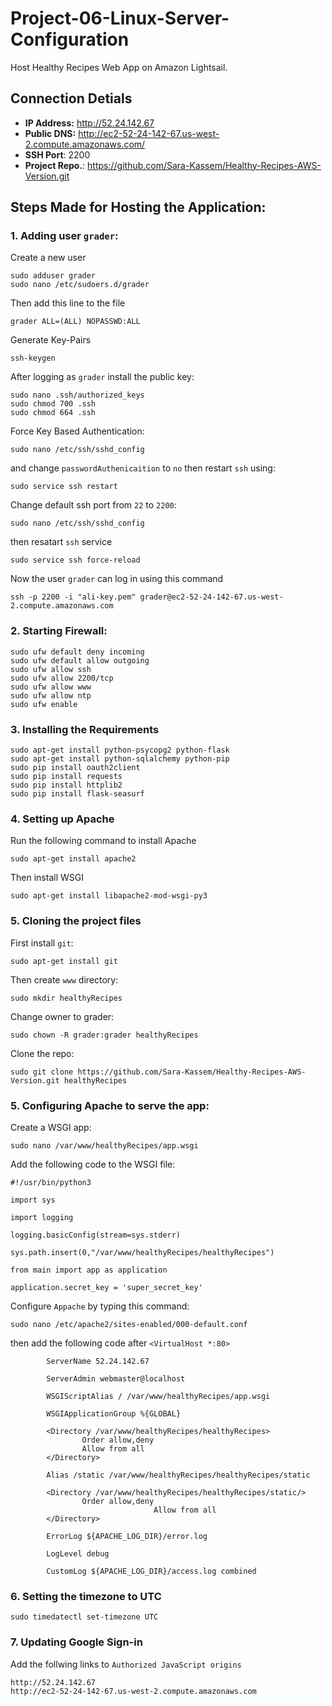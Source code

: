 # Project-06-Linux-Server-Configuration

Host Healthy Recipes Web App on Amazon Lightsail.

## Connection Detials

- **IP Address:** http://52.24.142.67
- **Public DNS:** http://ec2-52-24-142-67.us-west-2.compute.amazonaws.com/
- **SSH Port**: 2200
- **Project Repo.**: https://github.com/Sara-Kassem/Healthy-Recipes-AWS-Version.git

## Steps Made for Hosting the Application:

### 1. Adding user `grader`:

Create a new user

```
sudo adduser grader
sudo nano /etc/sudoers.d/grader
```
Then add this line to the file
```
grader ALL=(ALL) NOPASSWD:ALL
```

Generate Key-Pairs
```
ssh-keygen
```
After logging as `grader` install the public key:
```
sudo nano .ssh/authorized_keys
sudo chmod 700 .ssh
sudo chmod 664 .ssh
```

Force Key Based Authentication:
```
sudo nano /etc/ssh/sshd_config
```
and change `passwordAuthenicaition` to `no` then restart `ssh` using:
```
sudo service ssh restart
```
Change default ssh port from `22` to `2200`:
```
sudo nano /etc/ssh/sshd_config
```
then resatart `ssh` service
```
sudo service ssh force-reload
```
Now the user `grader` can log in using this command
```
ssh -p 2200 -i "ali-key.pem" grader@ec2-52-24-142-67.us-west-2.compute.amazonaws.com
```
### 2. Starting Firewall:

```
sudo ufw default deny incoming
sudo ufw default allow outgoing
sudo ufw allow ssh
sudo ufw allow 2200/tcp
sudo ufw allow www
sudo ufw allow ntp
sudo ufw enable
```

### 3. Installing the Requirements

```
sudo apt-get install python-psycopg2 python-flask
sudo apt-get install python-sqlalchemy python-pip
sudo pip install oauth2client
sudo pip install requests
sudo pip install httplib2
sudo pip install flask-seasurf
```

### 4. Setting up Apache

Run the following command to install Apache
```
sudo apt-get install apache2
```
Then install WSGI
```
sudo apt-get install libapache2-mod-wsgi-py3
```

### 5. Cloning the project files
First install `git`:
```
sudo apt-get install git
```
Then create `www` directory:
```
sudo mkdir healthyRecipes
```
Change owner to grader:
```
sudo chown -R grader:grader healthyRecipes
```
Clone the repo:
```
sudo git clone https://github.com/Sara-Kassem/Healthy-Recipes-AWS-Version.git healthyRecipes
```

### 5. Configuring Apache to serve the app:

Create a WSGI app:
```
sudo nano /var/www/healthyRecipes/app.wsgi
```

Add the following code to the WSGI file:
```
#!/usr/bin/python3

import sys 

import logging

logging.basicConfig(stream=sys.stderr)

sys.path.insert(0,"/var/www/healthyRecipes/healthyRecipes")

from main import app as application

application.secret_key = 'super_secret_key'
```

Configure `Appache` by typing this command:
```
sudo nano /etc/apache2/sites-enabled/000-default.conf
```
then add the following code after `<VirtualHost *:80>`
```
        ServerName 52.24.142.67 

        ServerAdmin webmaster@localhost

        WSGIScriptAlias / /var/www/healthyRecipes/app.wsgi

        WSGIApplicationGroup %{GLOBAL}

        <Directory /var/www/healthyRecipes/healthyRecipes>
                Order allow,deny
                Allow from all
        </Directory>

        Alias /static /var/www/healthyRecipes/healthyRecipes/static

        <Directory /var/www/healthyRecipes/healthyRecipes/static/>
                Order allow,deny
                                Allow from all
        </Directory>

        ErrorLog ${APACHE_LOG_DIR}/error.log

        LogLevel debug

        CustomLog ${APACHE_LOG_DIR}/access.log combined

```
  
### 6. Setting the timezone to UTC
```
sudo timedatectl set-timezone UTC
```
### 7. Updating Google Sign-in

Add the follwing links to `Authorized JavaScript origins`
```
http://52.24.142.67
http://ec2-52-24-142-67.us-west-2.compute.amazonaws.com
```
